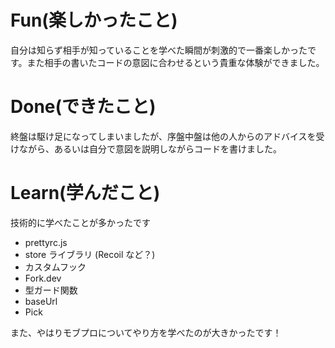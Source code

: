 # Fun(楽しかったこと)

自分は知らず相手が知っていることを学べた瞬間が刺激的で一番楽しかったです。また相手の書いたコードの意図に合わせるという貴重な体験ができました。

# Done(できたこと)

終盤は駆け足になってしまいましたが、序盤中盤は他の人からのアドバイスを受けながら、あるいは自分で意図を説明しながらコードを書けました。

# Learn(学んだこと)

技術的に学べたことが多かったです

- prettyrc.js
- store ライブラリ (Recoil など？)
- カスタムフック
- Fork.dev
- 型ガード関数
- baseUrl
- Pick

また、やはりモブプロについてやり方を学べたのが大きかったです！
